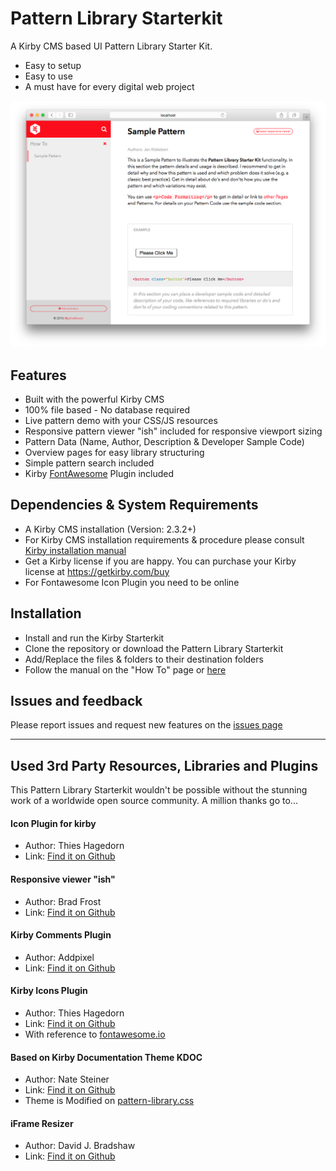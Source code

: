 # Pattern Library Starterkit
A Kirby CMS based UI Pattern Library Starter Kit.
- Easy to setup
- Easy to use
- A must have for every digital web project

![Pattern Library Starterkit](Pattern-Library-Starterkit-Screenshot.png)

## Features
- Built with the powerful Kirby CMS
- 100% file based - No database required
- Live pattern demo with your CSS/JS resources
- Responsive pattern viewer "ish" included for responsive viewport sizing
- Pattern Data (Name, Author, Description & Developer Sample Code)
- Overview pages for easy library structuring
- Simple pattern search included
- Kirby [FontAwesome](http://fontawesome.io/) Plugin included

## Dependencies & System Requirements
- A Kirby CMS installation (Version: 2.3.2+)
- For Kirby CMS installation requirements & procedure please consult [Kirby installation manual](https://getkirby.com/docs/installation)
- Get a Kirby license if you are happy. You can purchase your Kirby license at https://getkirby.com/buy
- For Fontawesome Icon Plugin you need to be online

## Installation
- Install and run the Kirby Starterkit
- Clone the repository or download the Pattern Library Starterkit
- Add/Replace the files & folders to their destination folders
- Follow the manual on the "How To" page or [here](/MANUAL.md)

## Issues and feedback
Please report issues and request new features on the [issues page](https://github.com/chieferson/pattern-library-starterkit/issues)

----

## Used 3rd Party Resources, Libraries and Plugins
This Pattern Library Starterkit wouldn't be possible without the stunning work of a worldwide open source community. A million thanks go to...

#### Icon Plugin for kirby
- Author: Thies Hagedorn
- Link: [Find it on Github](https://github.com/ThiesHagedorn/KirbyIconPlugin)

#### Responsive viewer "ish"
- Author: Brad Frost
- Link: [Find it on Github](https://github.com/bradfrost/ish.)

#### Kirby Comments Plugin
- Author: Addpixel
- Link: [Find it on Github](https://github.com/Addpixel/KirbyComments)

#### Kirby Icons Plugin
- Author: Thies Hagedorn
- Link: [Find it on Github](https://github.com/ThiesHagedorn/KirbyIconPlugin)
- With reference to [fontawesome.io](http://fontawesome.io/)

#### Based on Kirby Documentation Theme KDOC
- Author: Nate Steiner
- Link: [Find it on Github](https://github.com/nsteiner/kdoc)
- Theme is Modified on [pattern-library.css](/assets/css/pattern-library.css)

#### iFrame Resizer
- Author: David J. Bradshaw
- Link: [Find it on Github](https://github.com/davidjbradshaw/iframe-resizer)
